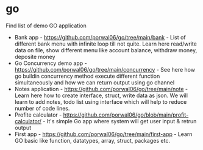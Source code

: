 # go

Find list of demo GO application

* Bank app - https://github.com/porwal06/go/tree/main/bank - List of different bank menu with infinite loop till not quite. Learn here read/write data on file, show different menu like account balance, withdraw money, deposite money
* Go Concurrency demo app - https://github.com/porwal06/go/tree/main/concurrency - See here how go buildin concurrency method execute different function simultaneously and how we can return output using go channel
* Notes application - https://github.com/porwal06/go/tree/main/note - Learn here how to create interface, struct, write data as json. We will learn to add notes, todo list using interface which will help to reduce number of code lines.
* Profite calculator - https://github.com/porwal06/go/blob/main/profit-calculator/ - It's simple Go app where system will get user input & retrun output
* First app - https://github.com/porwal06/go/tree/main/first-app - Learn GO basic like function, datatypes, array, struct, packages etc.
